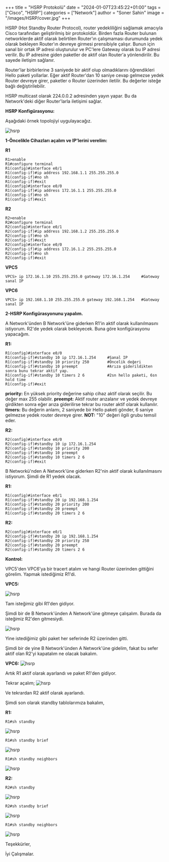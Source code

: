 +++
title = "HSRP Protokolü"
date = "2024-01-07T23:45:22+01:00"
tags = ["Cisco", "HSRP"]
categories = ["Network"]
author = "Soner Sahin"
image = "/images/HSRP/cover.jpg"
+++

  
HSRP (Hot Standby Router Protocol), router yedekliliğini sağlamak amacıyla Cisco tarafından geliştirilmiş bir protokoldür. Birden fazla Router bulunan networklerde aktif olarak belirtilen Router'ın çalışmaması durumunda yedek olarak bekleyen Router'ın devreye girmesi prensibiyle çalışır. Bunun için sanal bir ortak IP adresi oluşturulur ve PC'lere Gateway olarak bu IP adresi verilir. Bu IP adresine giden paketler de aktif olan Router'a yönlendirilir. Bu sayede iletişim sağlanır.

Router'lar birbirlerine 3 saniyede bir aktif olup olmadıklarını öğrendikleri Hello paketi yollarlar. Eğer aktif Router'dan 10 saniye cevap gelmezse yedek Router devreye girer, paketler o Router üzerinden iletilir. Bu değerler isteğe bağlı değiştirilebilir.

HSRP multicast olarak 224.0.0.2 adresinden yayın yapar. Bu da Network'deki diğer Router'larla iletişimi sağlar.

**HSRP Konfigürasyonu:**

Aşağıdaki örnek topolojiyi uygulayacağız.

![hsrp](/images/HSRP/1.png)


**1-Öncelikle Cihazları açalım ve IP'lerini verelim:**

**R1**
```
R1>enable
R1#configure terminal
R1(config)#interface e0/1
R1(config-if)#ip address 192.168.1.1 255.255.255.0
R1(config-if)#no sh
R1(config-if)#exit
R1(config)#interface e0/0
R1(config-if)#ip address 172.16.1.1 255.255.255.0
R1(config-if)#no sh
R1(config-if)#exit
```

**R2**
```
R2>enable
R2#configure terminal
R2(config)#interface e0/1
R2(config-if)#ip address 192.168.1.2 255.255.255.0
R2(config-if)#no sh
R2(config-if)#exit
R2(config)#interface e0/0
R2(config-if)#ip address 172.16.1.2 255.255.255.0
R2(config-if)#no sh
R2(config-if)#exit
```

**VPC5**
```
VPCS> ip 172.16.1.10 255.255.255.0 gateway 172.16.1.254     #Gateway sanal IP
```

**VPC6**
```
VPCS> ip 192.168.1.10 255.255.255.0 gateway 192.168.1.254   #Gateway sanal IP
```


**2-HSRP Konfigürasyonunu yapalım.**

A Network'ünden B Network'üne giderken R1'in aktif olarak kullanılmasını istiyorum. R2'de yedek olarak bekleyecek. Buna göre konfigürasyonu yapacağım.

**R1:**
```
R1(config)#interface e0/0
R1(config-if)#standby 10 ip 172.16.1.254     #Sanal IP
R1(config-if)#standby 10 priority 250        #Öncelik değeri
R1(config-if)#standby 10 preempt             #Arıza giderildikten sonra bunu tekrar aktif yap.
R1(config-if)#standby 10 timers 2 6          #2sn hello paketi, 6sn hold time
R1(config-if)#exit
```

**priority:** En yüksek priority değerine sahip cihaz aktif olarak seçilir. Bu değer max 255 olabilir.
**preempt:** Aktif router arızalanır ve yedek devreye girdikten sonra eğer arıza giderilirse tekrar bu router aktif olarak kullanılır.
**timers:** Bu değerin anlamı, 2 saniyede bir Hello paketi gönder, 6 saniye gelmezse yedek router devreye girer.
**NOT:** "10" değeri ilgili grubu temsil eder.

**R2:**
```
R2(config)#interface e0/0
R2(config-if)#standby 10 ip 172.16.1.254
R2(config-if)#standby 10 priority 200
R2(config-if)#standby 10 preempt 
R2(config-if)#standby 10 timers 2 6 
R2(config-if)#exit
```


B Networkü'nden A Network'üne giderken R2'nin aktif olarak kullanılmasını istiyorum. Şimdi de R1 yedek olacak.

**R1:**
```
R1(config)#interface e0/1
R1(config-if)#standby 20 ip 192.168.1.254
R1(config-if)#standby 20 priority 200
R1(config-if)#standby 20 preempt
R1(config-if)#standby 20 timers 2 6
```

**R2:**
```
R2(config)#interface e0/1
R2(config-if)#standby 20 ip 192.168.1.254
R2(config-if)#standby 20 priority 250
R2(config-if)#standby 20 preempt 
R2(config-if)#standby 20 timers 2 6
```

**Kontrol:**

VPC5'den VPC6'ya bir tracert atalım ve hangi Router üzerinden gittiğini görelim.
Yapmak istediğimiz R1'di.

**VPC5:**

![hsrp](/images/HSRP/2.png)

Tam isteğimiz gibi R1'den gidiyor. 

Şimdi bir de B Network'ünden A Network'üne gitmeye çalışalım. Burada da isteğimiz R2'den gitmesiydi.

![hsrp](/images/HSRP/3.png)


Yine istediğimiz gibi paket her seferinde R2 üzerinden gitti.

Şimdi bir de yine B Network'ünden A Network'üne gidelim, fakat bu sefer aktif olan R2'yi kapatalım ne olacak bakalım.

**VPC6:**
![hsrp](/images/HSRP/4.png)


Artık R1 aktif olarak ayarlandı ve paket R1'den gidiyor.

Tekrar açalım;
![hsrp](/images/HSRP/5.png)

Ve tekrardan R2 aktif olarak ayarlandı.

Şimdi son olarak standby tablolarımıza bakalım,

**R1:**
```
R1#sh standby
```

![hsrp](/images/HSRP/6.png)

```
R1#sh standby brief 
```

![hsrp](/images/HSRP/7.png)

```
R1#sh standby neighbors 
```

![hsrp](/images/HSRP/8.png)


**R2:**
```
R2#sh standby
```

![hsrp](/images/HSRP/9.png)


```
R2#sh standby brief 
```

![hsrp](/images/HSRP/11.png)


```
R1#sh standby neighbors 
```

![hsrp](/images/HSRP/10.png)



Teşekkürler,


İyi Çalışmalar.